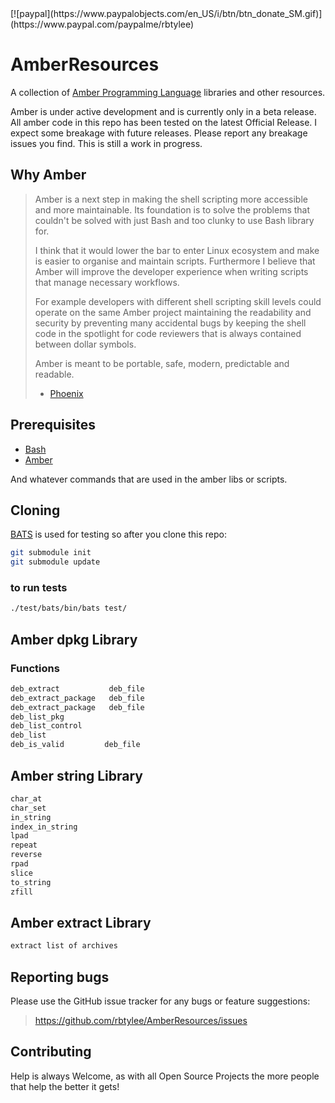 <!-- markdownlint-disable-line MD001 md041 -->[![paypal](https://www.paypalobjects.com/en_US/i/btn/btn_donate_SM.gif)](https://www.paypal.com/paypalme/rbtylee)

# AmberResources

A collection of [Amber Programming Language](https://amber-lang.com/) libraries and other resources.

Amber is under active development and is currently only in a beta release. All amber code in this repo has been tested on the latest Official Release. I expect some breakage with future releases. Please report any breakage issues you find. This is still a work in progress.

## Why Amber

> Amber is a next step in making the shell scripting more accessible and more maintainable. Its foundation is to solve the problems that couldn't be solved with just Bash and too clunky to use Bash library for.
>
> I think that it would lower the bar to enter Linux ecosystem and make is easier to organise and maintain scripts. Furthermore I believe that Amber will improve the developer experience when writing scripts that manage necessary workflows.
>
> For example developers with different shell scripting skill levels could operate on the same Amber project maintaining the readability and security by preventing many accidental bugs by keeping the shell code in the spotlight for code reviewers that is always contained between dollar symbols.
>
> Amber is meant to be portable, safe, modern, predictable and readable.
>
> - [Phoenix](https://github.com/Ph0enixKM/Amber/discussions/227)
>

## Prerequisites

- [Bash](https://www.gnu.org/software/bash/)
- [Amber](https://amber-lang.com/)

And whatever commands that are used in the amber libs or scripts.

## Cloning

[BATS](https://bats-core.readthedocs.io/en/stable/) is used for testing so after you clone this repo:

``` sh
git submodule init
git submodule update
```

### to run tests

``` sh
./test/bats/bin/bats test/
```

## Amber dpkg Library

### Functions

``` sh
deb_extract           deb_file
deb_extract_package   deb_file
deb_extract_package   deb_file
deb_list_pkg
deb_list_control
deb_list
deb_is_valid         deb_file
```

## Amber string Library

``` sh
char_at
char_set
in_string
index_in_string
lpad
repeat
reverse
rpad
slice
to_string
zfill
```

## Amber extract Library

``` sh
extract list of archives
```

## Reporting bugs

Please use the GitHub issue tracker for any bugs or feature suggestions:

> <https://github.com/rbtylee/AmberResources/issues>

## Contributing

Help is always Welcome, as with all Open Source Projects the more people that help the better it gets!
